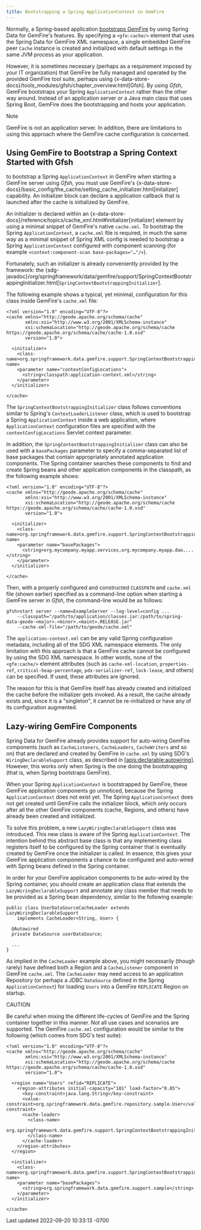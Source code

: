 ```yaml
---
title: Bootstrapping a Spring ApplicationContext in GemFire
---
```


<!-- 
 Copyright (c) VMware, Inc. 2022. All rights reserved.
 Licensed to the Apache Software Foundation (ASF) under one or more contributor license
 agreements. See the NOTICE file distributed with this work for additional information regarding
 copyright ownership. The ASF licenses this file to You under the Apache License, Version 2.0 (the
 "License"); you may not use this file except in compliance with the License. You may obtain a
 copy of the License at
 
 http://www.apache.org/licenses/LICENSE-2.0
 
 Unless required by applicable law or agreed to in writing, software distributed under the License
 is distributed on an "AS IS" BASIS, WITHOUT WARRANTIES OR CONDITIONS OF ANY KIND, either express
 or implied. See the License for the specific language governing permissions and limitations under
 the License.
-->

<!--
Licensed to the Apache Software Foundation (ASF) under one or more
contributor license agreements.  See the NOTICE file distributed with
this work for additional information regarding copyright ownership.
The ASF licenses this file to You under the Apache License, Version 2.0
(the "License"); you may not use this file except in compliance with
the License.  You may obtain a copy of the License at

     http://www.apache.org/licenses/LICENSE-2.0

Unless required by applicable law or agreed to in writing, software
distributed under the License is distributed on an "AS IS" BASIS,
WITHOUT WARRANTIES OR CONDITIONS OF ANY KIND, either express or implied.
See the License for the specific language governing permissions and
limitations under the License.
-->









Normally, a Spring-based application [bootstraps
GemFire](#bootstrap) by using Spring Data for GemFire's features. By
specifying a `<gfe:cache/>` element that uses the Spring Data for GemFire XML
namespace, a single embedded GemFire peer `Cache` instance is
created and initialized with default settings in the same JVM process as
your application.



However, it is sometimes necessary (perhaps as a requirement imposed by
your IT organization) that GemFire be fully managed and
operated by the provided GemFire tool suite, perhaps using
{x-data-store-docs}/tools_modules/gfsh/chapter_overview.html\[Gfsh\]. By
using *Gfsh*, GemFire bootstraps your Spring
`ApplicationContext` rather than the other way around. Instead of an
application server or a Java main class that uses Spring Boot,
GemFire does the bootstrapping and hosts your application.




Note
</div></td>
<td class="content">GemFire is not an application server. In
addition, there are limitations to using this approach where the
GemFire cache configuration is concerned.</td>
</tr>
</tbody>
</table>





## Using GemFire to Bootstrap a Spring Context Started with Gfsh




to bootstrap a Spring `ApplicationContext` in GemFire
when starting a GemFire server using *Gfsh*, you must use
GemFire's
{x-data-store-docs}/basic_config/the_cache/setting_cache_initializer.html\[initalizer\]
capability. An initializer block can declare a application callback that
is launched after the cache is initialized by GemFire.



An initializer is declared within an
{x-data-store-docs}/reference/topics/cache_xml.html#initializer\[initializer\]
element by using a minimal snippet of GemFire's native
`cache.xml`. To bootstrap the Spring `ApplicationContext`, a `cache.xml`
file is required, in much the same way as a minimal snippet of Spring
XML config is needed to bootstrap a Spring `ApplicationContext`
configured with component scanning (for example
`<context:component-scan base-packages="…​"/>`).



Fortunately, such an initializer is already conveniently provided by the
framework: the
{sdg-javadoc}/org/springframework/data/gemfire/support/SpringContextBootstrappingInitializer.html\[`SpringContextBootstrappingInitializer`\].



The following example shows a typical, yet minimal, configuration for
this class inside GemFire's `cache.xml` file:




```highlight
<?xml version="1.0" encoding="UTF-8"?>
<cache xmlns="http://geode.apache.org/schema/cache"
       xmlns:xsi="http://www.w3.org/2001/XMLSchema-instance"
       xsi:schemaLocation="http://geode.apache.org/schema/cache https://geode.apache.org/schema/cache/cache-1.0.xsd"
       version="1.0">

  <initializer>
    <class-name>org.springframework.data.gemfire.support.SpringContextBootstrappingInitializer</class-name>
    <parameter name="contextConfigLocations">
      <string>classpath:application-context.xml</string>
    </parameter>
  </initializer>

</cache>
```




The `SpringContextBootstrappingInitializer` class follows conventions
similar to Spring's `ContextLoaderListener` class, which is used to
bootstrap a Spring `ApplicationContext` inside a web application, where
`ApplicationContext` configuration files are specified with the
`contextConfigLocations` Servlet context parameter.



In addition, the `SpringContextBootstrappingInitializer` class can also
be used with a `basePackages` parameter to specify a comma-separated
list of base packages that contain appropriately annotated application
components. The Spring container searches these components to find and
create Spring beans and other application components in the classpath,
as the following example shows:




```highlight
<?xml version="1.0" encoding="UTF-8"?>
<cache xmlns="http://geode.apache.org/schema/cache"
       xmlns:xsi="http://www.w3.org/2001/XMLSchema-instance"
       xsi:schemaLocation="http://geode.apache.org/schema/cache https://geode.apache.org/schema/cache/cache-1.0.xsd"
       version="1.0">

  <initializer>
    <class-name>org.springframework.data.gemfire.support.SpringContextBootstrappingInitializer</class-name>
    <parameter name="basePackages">
      <string>org.mycompany.myapp.services,org.mycompany.myapp.dao,...</string>
    </parameter>
  </initializer>

</cache>
```




Then, with a properly configured and constructed `CLASSPATH` and
`cache.xml` file (shown earlier) specified as a command-line option when
starting a GemFire server in *Gfsh*, the command-line would be
as follows:




```highlight
gfsh>start server --name=ExampleServer --log-level=config ...
    --classpath="/path/to/application/classes.jar:/path/to/spring-data-geode-<major>.<minor>.<maint>.RELEASE.jar"
    --cache-xml-file="/path/to/geode/cache.xml"
```




The `application-context.xml` can be any valid Spring configuration
metadata, including all of the SDG XML namespace elements. The
only limitation with this approach is that a GemFire cache
cannot be configured by using the SDG XML namespace. In other
words, none of the `<gfe:cache/>` element attributes (such as
`cache-xml-location`, `properties-ref`, `critical-heap-percentage`,
`pdx-serializer-ref`, `lock-lease`, and others) can be specified. If
used, these attributes are ignored.



The reason for this is that GemFire itself has already created
and initialized the cache before the initializer gets invoked. As a
result, the cache already exists and, since it is a "singleton", it
cannot be re-initialized or have any of its configuration augmented.





## Lazy-wiring GemFire Components




Spring Data for GemFire already provides support for auto-wiring GemFire
components (such as `CacheListeners`, `CacheLoaders`, `CacheWriters` and
so on) that are declared and created by GemFire in `cache.xml`
by using SDG's `WiringDeclarableSupport` class, as described
in [\[apis:declarable:autowiring\]](#apis:declarable:autowiring).
However, this works only when Spring is the one doing the bootstrapping
(that is, when Spring bootstraps GemFire).



When your Spring `ApplicationContext` is bootstrapped by
GemFire, these GemFire application components go
unnoticed, because the Spring `ApplicationContext` does not exist yet.
The Spring `ApplicationContext` does not get created until
GemFire calls the initializer block, which only occurs after
all the other GemFire components (cache, Regions, and others)
have already been created and initialized.



To solve this problem, a new `LazyWiringDeclarableSupport` class was
introduced. This new class is aware of the Spring `ApplicationContext`.
The intention behind this abstract base class is that any implementing
class registers itself to be configured by the Spring container that is
eventually created by GemFire once the initializer is called.
In essence, this gives your GemFire application components a
chance to be configured and auto-wired with Spring beans defined in the
Spring container.



In order for your GemFire application components to be
auto-wired by the Spring container, you should create an application
class that extends the `LazyWiringDeclarableSupport` and annotate any
class member that needs to be provided as a Spring bean dependency,
similar to the following example:




```highlight
public class UserDataSourceCacheLoader extends LazyWiringDeclarableSupport
    implements CacheLoader<String, User> {

  @Autowired
  private DataSource userDataSource;

  ...
}
```




As implied in the `CacheLoader` example above, you might necessarily
(though rarely) have defined both a Region and a `CacheListener`
component in GemFire `cache.xml`. The `CacheLoader` may need
access to an application Repository (or perhaps a JDBC `DataSource`
defined in the Spring `ApplicationContext`) for loading `Users` into a
GemFire `REPLICATE` Region on startup.



CAUTION


<div class="exampleblock">



Be careful when mixing the different life-cycles of GemFire
and the Spring container together in this manner. Not all use cases and
scenarios are supported. The GemFire `cache.xml` configuration
would be similar to the following (which comes from SDG's test
suite):




```highlight
<?xml version="1.0" encoding="UTF-8"?>
<cache xmlns="http://geode.apache.org/schema/cache"
       xmlns:xsi="http://www.w3.org/2001/XMLSchema-instance"
       xsi:schemaLocation="http://geode.apache.org/schema/cache https://geode.apache.org/schema/cache/cache-1.0.xsd"
       version="1.0">

  <region name="Users" refid="REPLICATE">
    <region-attributes initial-capacity="101" load-factor="0.85">
      <key-constraint>java.lang.String</key-constraint>
      <value-constraint>org.springframework.data.gemfire.repository.sample.User</value-constraint>
      <cache-loader>
        <class-name>
          org.springframework.data.gemfire.support.SpringContextBootstrappingInitializerIntegrationTests$UserDataStoreCacheLoader
        </class-name>
      </cache-loader>
    </region-attributes>
  </region>

  <initializer>
    <class-name>org.springframework.data.gemfire.support.SpringContextBootstrappingInitializer</class-name>
    <parameter name="basePackages">
      <string>org.springframework.data.gemfire.support.sample</string>
    </parameter>
  </initializer>

</cache>
```








<div id="footer">

<div id="footer-text">

Last updated 2022-09-20 10:33:13 -0700



